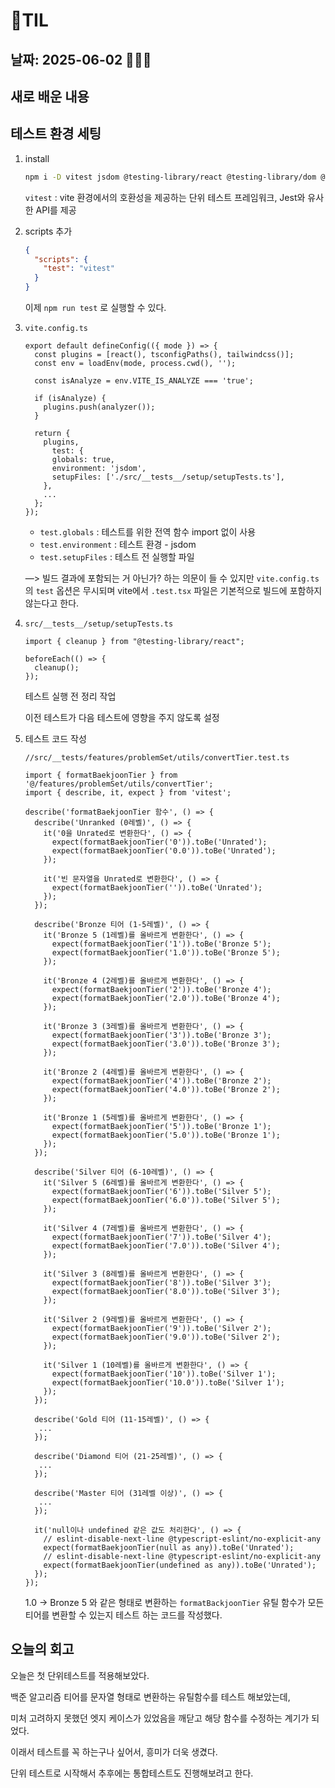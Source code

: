 # 🧾TIL

## 날짜: 2025-06-02 🏊🏻‍♀️

## 새로 배운 내용

## 테스트 환경 세팅

1. install

   ```bash
   npm i -D vitest jsdom @testing-library/react @testing-library/dom @testing-library/user-event @testing-library/jest-dom @types/jest
   ```

   `vitest` : vite 환경에서의 호환성을 제공하는 단위 테스트 프레임워크, Jest와 유사한 API를 제공

1. scripts 추가

   ```json
   {
     "scripts": {
       "test": "vitest"
     }
   }
   ```

   이제 `npm run test` 로 실행할 수 있다.

1. `vite.config.ts`

   ```tsx
   export default defineConfig(({ mode }) => {
     const plugins = [react(), tsconfigPaths(), tailwindcss()];
     const env = loadEnv(mode, process.cwd(), '');

     const isAnalyze = env.VITE_IS_ANALYZE === 'true';

     if (isAnalyze) {
       plugins.push(analyzer());
     }

     return {
       plugins,
         test: {
         globals: true,
         environment: 'jsdom',
         setupFiles: ['./src/__tests__/setup/setupTests.ts'],
       },
       ...
     };
   });

   ```

   - `test.globals` : 테스트를 위한 전역 함수 import 없이 사용
   - `test.environment` : 테스트 환경 - jsdom
   - `test.setupFiles` : 테스트 전 실행할 파일

   —> 빌드 결과에 포함되는 거 아닌가? 하는 의문이 들 수 있지만 `vite.config.ts`의 `test` 옵션은 무시되며 vite에서 `.test.tsx` 파일은 기본적으로 빌드에 포함하지 않는다고 한다.

1. `src/__tests__/setup/setupTests.ts`

   ```tsx
   import { cleanup } from "@testing-library/react";

   beforeEach(() => {
     cleanup();
   });
   ```

   테스트 실행 전 정리 작업

   이전 테스트가 다음 테스트에 영향을 주지 않도록 설정

1. 테스트 코드 작성

   ```tsx
   //src/__tests/features/problemSet/utils/convertTier.test.ts

   import { formatBaekjoonTier } from '@/features/problemSet/utils/convertTier';
   import { describe, it, expect } from 'vitest';

   describe('formatBaekjoonTier 함수', () => {
     describe('Unranked (0레벨)', () => {
       it('0을 Unrated로 변환한다', () => {
         expect(formatBaekjoonTier('0')).toBe('Unrated');
         expect(formatBaekjoonTier('0.0')).toBe('Unrated');
       });

       it('빈 문자열을 Unrated로 변환한다', () => {
         expect(formatBaekjoonTier('')).toBe('Unrated');
       });
     });

     describe('Bronze 티어 (1-5레벨)', () => {
       it('Bronze 5 (1레벨)를 올바르게 변환한다', () => {
         expect(formatBaekjoonTier('1')).toBe('Bronze 5');
         expect(formatBaekjoonTier('1.0')).toBe('Bronze 5');
       });

       it('Bronze 4 (2레벨)를 올바르게 변환한다', () => {
         expect(formatBaekjoonTier('2')).toBe('Bronze 4');
         expect(formatBaekjoonTier('2.0')).toBe('Bronze 4');
       });

       it('Bronze 3 (3레벨)를 올바르게 변환한다', () => {
         expect(formatBaekjoonTier('3')).toBe('Bronze 3');
         expect(formatBaekjoonTier('3.0')).toBe('Bronze 3');
       });

       it('Bronze 2 (4레벨)를 올바르게 변환한다', () => {
         expect(formatBaekjoonTier('4')).toBe('Bronze 2');
         expect(formatBaekjoonTier('4.0')).toBe('Bronze 2');
       });

       it('Bronze 1 (5레벨)를 올바르게 변환한다', () => {
         expect(formatBaekjoonTier('5')).toBe('Bronze 1');
         expect(formatBaekjoonTier('5.0')).toBe('Bronze 1');
       });
     });

     describe('Silver 티어 (6-10레벨)', () => {
       it('Silver 5 (6레벨)를 올바르게 변환한다', () => {
         expect(formatBaekjoonTier('6')).toBe('Silver 5');
         expect(formatBaekjoonTier('6.0')).toBe('Silver 5');
       });

       it('Silver 4 (7레벨)를 올바르게 변환한다', () => {
         expect(formatBaekjoonTier('7')).toBe('Silver 4');
         expect(formatBaekjoonTier('7.0')).toBe('Silver 4');
       });

       it('Silver 3 (8레벨)를 올바르게 변환한다', () => {
         expect(formatBaekjoonTier('8')).toBe('Silver 3');
         expect(formatBaekjoonTier('8.0')).toBe('Silver 3');
       });

       it('Silver 2 (9레벨)를 올바르게 변환한다', () => {
         expect(formatBaekjoonTier('9')).toBe('Silver 2');
         expect(formatBaekjoonTier('9.0')).toBe('Silver 2');
       });

       it('Silver 1 (10레벨)를 올바르게 변환한다', () => {
         expect(formatBaekjoonTier('10')).toBe('Silver 1');
         expect(formatBaekjoonTier('10.0')).toBe('Silver 1');
       });
     });

     describe('Gold 티어 (11-15레벨)', () => {
      ...
     });

     describe('Diamond 티어 (21-25레벨)', () => {
      ...
     });

     describe('Master 티어 (31레벨 이상)', () => {
      ...
     });

     it('null이나 undefined 같은 값도 처리한다', () => {
       // eslint-disable-next-line @typescript-eslint/no-explicit-any
       expect(formatBaekjoonTier(null as any)).toBe('Unrated');
       // eslint-disable-next-line @typescript-eslint/no-explicit-any
       expect(formatBaekjoonTier(undefined as any)).toBe('Unrated');
     });
   });

   ```

   1.0 → Bronze 5 와 같은 형태로 변환하는 `formatBackjoonTier` 유틸 함수가 모든 티어를 변환할 수 있는지 테스트 하는 코드를 작성했다.

## 오늘의 회고

오늘은 첫 단위테스트를 적용해보았다.

백준 알고리즘 티어를 문자열 형태로 변환하는 유틸함수를 테스트 해보았는데,

미처 고려하지 못했던 엣지 케이스가 있었음을 깨닫고 해당 함수를 수정하는 계기가 되었다.

이래서 테스트를 꼭 하는구나 싶어서, 흥미가 더욱 생겼다.

단위 테스트로 시작해서 추후에는 통합테스트도 진행해보려고 한다.
